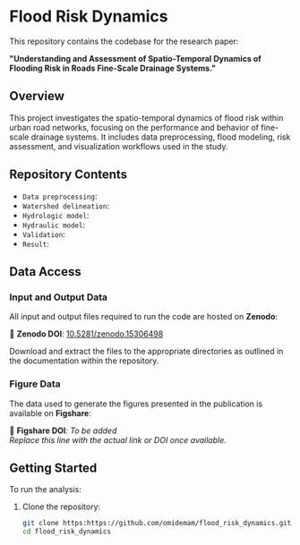 # Flood Risk Dynamics

This repository contains the codebase for the research paper:

**"Understanding and Assessment of Spatio-Temporal Dynamics of Flooding Risk in Roads Fine-Scale Drainage Systems."**

## Overview

This project investigates the spatio-temporal dynamics of flood risk within urban road networks, focusing on the performance and behavior of fine-scale drainage systems. It includes data preprocessing, flood modeling, risk assessment, and visualization workflows used in the study.

## Repository Contents

- `Data preprocessing`:
- `Watershed delineation`:
- `Hydrologic model`: 
- `Hydraulic model`: 
- `Validation`:  
- `Result`:

## Data Access

### Input and Output Data

All input and output files required to run the code are hosted on **Zenodo**:

📁 **Zenodo DOI**: [10.5281/zenodo.15306498](https://doi.org/10.5281/zenodo.15306498)

Download and extract the files to the appropriate directories as outlined in the documentation within the repository.

### Figure Data

The data used to generate the figures presented in the publication is available on **Figshare**:

📁 **Figshare DOI**: *To be added*  
_Replace this line with the actual link or DOI once available._

## Getting Started

To run the analysis:

1. Clone the repository:
   ```bash
   git clone https:https://github.com/omidemam/flood_risk_dynamics.git
   cd flood_risk_dynamics
